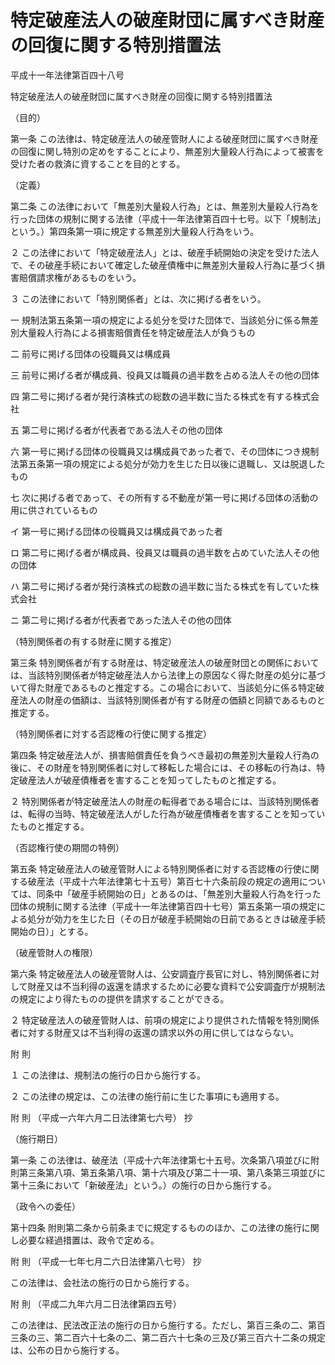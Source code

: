 # 特定破産法人の破産財団に属すべき財産の回復に関する特別措置法

平成十一年法律第百四十八号

特定破産法人の破産財団に属すべき財産の回復に関する特別措置法

（目的）

第一条 この法律は、特定破産法人の破産管財人による破産財団に属すべき財産の回復に関し特別の定めをすることにより、無差別大量殺人行為によって被害を受けた者の救済に資することを目的とする。

（定義）

第二条 この法律において「無差別大量殺人行為」とは、無差別大量殺人行為を行った団体の規制に関する法律（平成十一年法律第百四十七号。以下「規制法」という。）第四条第一項に規定する無差別大量殺人行為をいう。

２ この法律において「特定破産法人」とは、破産手続開始の決定を受けた法人で、その破産手続において確定した破産債権中に無差別大量殺人行為に基づく損害賠償請求権があるものをいう。

３ この法律において「特別関係者」とは、次に掲げる者をいう。

一 規制法第五条第一項の規定による処分を受けた団体で、当該処分に係る無差別大量殺人行為による損害賠償責任を特定破産法人が負うもの

二 前号に掲げる団体の役職員又は構成員

三 前号に掲げる者が構成員、役員又は職員の過半数を占める法人その他の団体

四 第二号に掲げる者が発行済株式の総数の過半数に当たる株式を有する株式会社

五 第二号に掲げる者が代表者である法人その他の団体

六 第一号に掲げる団体の役職員又は構成員であった者で、その団体につき規制法第五条第一項の規定による処分が効力を生じた日以後に退職し、又は脱退したもの

七 次に掲げる者であって、その所有する不動産が第一号に掲げる団体の活動の用に供されているもの

イ 第一号に掲げる団体の役職員又は構成員であった者

ロ 第二号に掲げる者が構成員、役員又は職員の過半数を占めていた法人その他の団体

ハ 第二号に掲げる者が発行済株式の総数の過半数に当たる株式を有していた株式会社

ニ 第二号に掲げる者が代表者であった法人その他の団体

（特別関係者の有する財産に関する推定）

第三条 特別関係者が有する財産は、特定破産法人の破産財団との関係においては、当該特別関係者が特定破産法人から法律上の原因なく得た財産の処分に基づいて得た財産であるものと推定する。この場合において、当該処分に係る特定破産法人の財産の価額は、当該特別関係者が有する財産の価額と同額であるものと推定する。

（特別関係者に対する否認権の行使に関する推定）

第四条 特定破産法人が、損害賠償責任を負うべき最初の無差別大量殺人行為の後に、その財産を特別関係者に対して移転した場合には、その移転の行為は、特定破産法人が破産債権者を害することを知ってしたものと推定する。

２ 特別関係者が特定破産法人の財産の転得者である場合には、当該特別関係者は、転得の当時、特定破産法人がした行為が破産債権者を害することを知っていたものと推定する。

（否認権行使の期間の特例）

第五条 特定破産法人の破産管財人による特別関係者に対する否認権の行使に関する破産法（平成十六年法律第七十五号）第百七十六条前段の規定の適用については、同条中「破産手続開始の日」とあるのは、「無差別大量殺人行為を行った団体の規制に関する法律（平成十一年法律第百四十七号）第五条第一項の規定による処分が効力を生じた日（その日が破産手続開始の日前であるときは破産手続開始の日）」とする。

（破産管財人の権限）

第六条 特定破産法人の破産管財人は、公安調査庁長官に対し、特別関係者に対して財産又は不当利得の返還を請求するために必要な資料で公安調査庁が規制法の規定により得たものの提供を請求することができる。

２ 特定破産法人の破産管財人は、前項の規定により提供された情報を特別関係者に対する財産又は不当利得の返還の請求以外の用に供してはならない。

附 則

１ この法律は、規制法の施行の日から施行する。

２ この法律の規定は、この法律の施行前に生じた事項にも適用する。

附 則 （平成一六年六月二日法律第七六号） 抄

（施行期日）

第一条 この法律は、破産法（平成十六年法律第七十五号。次条第八項並びに附則第三条第八項、第五条第八項、第十六項及び第二十一項、第八条第三項並びに第十三条において「新破産法」という。）の施行の日から施行する。

（政令への委任）

第十四条 附則第二条から前条までに規定するもののほか、この法律の施行に関し必要な経過措置は、政令で定める。

附 則 （平成一七年七月二六日法律第八七号） 抄

この法律は、会社法の施行の日から施行する。

附 則 （平成二九年六月二日法律第四五号）

この法律は、民法改正法の施行の日から施行する。ただし、第百三条の二、第百三条の三、第二百六十七条の二、第二百六十七条の三及び第三百六十二条の規定は、公布の日から施行する。
